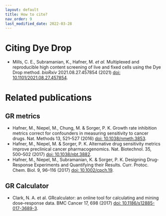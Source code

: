 ```yaml
---
layout: default
title: How to cite?
nav_order: 9
last_modified_date: 2022-03-28
---
```


# Citing Dye Drop

* Mills, C. E., Subramanian, K., Hafner, M. *et al.* Multiplexed and reproducible high content screening of live and fixed cells using the Dye Drop method. *bioRxiv* 2021.08.27.457854 (2021) [doi: 10.1101/2021.08.27.457854](https://doi.org/10.1101/2021.08.27.457854).

# Related publications

## GR metrics

* Hafner, M., Niepel, M., Chung, M. & Sorger, P. K. Growth rate inhibition metrics correct for confounders in measuring sensitivity to cancer drugs. Nat. Methods 13, 521–527 (2016) [doi: 10.1038/nmeth.3853](https://doi.org/10.1038/nmeth.3853).
* Hafner, M., Niepel, M. & Sorger, P. K. Alternative drug sensitivity metrics improve preclinical cancer pharmacogenomics. Nat. Biotechnol. 35, 500–502 (2017) [doi: 10.1038/nbt.3882](https://doi.org/10.1038/nbt.3882).
* Hafner, M., Niepel, M., Subramanian, K. & Sorger, P. K. Designing Drug‐Response Experiments and Quantifying their Results. Curr. Protoc. Chem. Biol. 9, 96–116 (2017) [doi: 10.1002/cpch.19](https://doi.org/10.1002/cpch.19).

## GR Calculator

* Clark, N. A. et al. GRcalculator: an online tool for calculating and mining dose–response data. BMC Cancer 17, 698 (2017) [doi: 10.1186/s12885-017-3689-3](https://doi.org/10.1186/s12885-017-3689-3).


